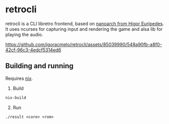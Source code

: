 # retrocli

retrocli is a CLI libretro frontend, based on [nanoarch from Higor Eurípedes](https://github.com/heuripedes/nanoarch).
It uses ncurses for capturing input and rendering the game and alsa lib for playing the audio.

https://github.com/igoracmelo/retrocli/assets/85039990/548a90fb-a8f0-42cf-96c3-4edcf5314ed6


## Building and running

Requires [nix](https://nixos.org/download/).

1. Build

```sh
nix-build
```

2. Run

```
./result <core> <rom>
```
